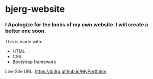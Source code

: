 # bjerg-website

### I Apologize for the looks of my own website. I will create a better one soon.

This is made with:
- HTML
- CSS
- Bootstrap framework

Live Site URL:
https://bj3rg.github.io/MyPortfolio/
